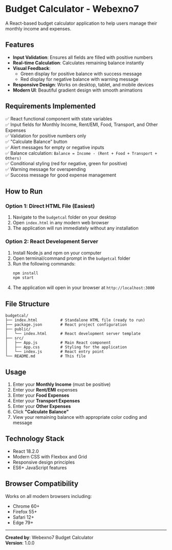 # Budget Calculator - Webexno7

A React-based budget calculator application to help users manage their monthly income and expenses.

## Features

- **Input Validation**: Ensures all fields are filled with positive numbers
- **Real-time Calculation**: Calculates remaining balance instantly
- **Visual Feedback**: 
  - Green display for positive balance with success message
  - Red display for negative balance with warning message
- **Responsive Design**: Works on desktop, tablet, and mobile devices
- **Modern UI**: Beautiful gradient design with smooth animations

## Requirements Implemented

✅ React functional component with state variables  
✅ Input fields for Monthly Income, Rent/EMI, Food, Transport, and Other Expenses  
✅ Validation for positive numbers only  
✅ "Calculate Balance" button  
✅ Alert messages for empty or negative inputs  
✅ Balance calculation: `Balance = Income - (Rent + Food + Transport + Others)`  
✅ Conditional styling (red for negative, green for positive)  
✅ Warning message for overspending  
✅ Success message for good expense management  

## How to Run

### Option 1: Direct HTML File (Easiest)
1. Navigate to the `budgetcal` folder on your desktop
2. Open `index.html` in any modern web browser
3. The application will run immediately without any installation

### Option 2: React Development Server
1. Install Node.js and npm on your computer
2. Open terminal/command prompt in the `budgetcal` folder
3. Run the following commands:
   ```bash
   npm install
   npm start
   ```
4. The application will open in your browser at `http://localhost:3000`

## File Structure

```
budgetcal/
├── index.html          # Standalone HTML file (ready to run)
├── package.json        # React project configuration
├── public/
│   └── index.html      # React development server template
├── src/
│   ├── App.js          # Main React component
│   ├── App.css         # Styling for the application
│   └── index.js        # React entry point
└── README.md           # This file
```

## Usage

1. Enter your **Monthly Income** (must be positive)
2. Enter your **Rent/EMI** expenses
3. Enter your **Food Expenses**
4. Enter your **Transport Expenses**
5. Enter your **Other Expenses**
6. Click **"Calculate Balance"**
7. View your remaining balance with appropriate color coding and message

## Technology Stack

- React 18.2.0
- Modern CSS with Flexbox and Grid
- Responsive design principles
- ES6+ JavaScript features

## Browser Compatibility

Works on all modern browsers including:
- Chrome 60+
- Firefox 55+
- Safari 12+
- Edge 79+

---

**Created by**: Webexno7 Budget Calculator  
**Version**: 1.0.0
